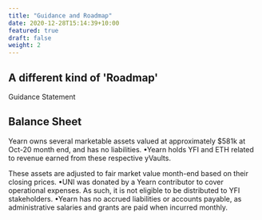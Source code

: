 ```yaml
---
title: "Guidance and Roadmap"
date: 2020-12-28T15:14:39+10:00
featured: true
draft: false
weight: 2
---
```


## A different kind of 'Roadmap'

Guidance Statement

## Balance Sheet

Yearn owns several marketable assets valued at approximately $581k at Oct-20 month end, and has no liabilities. •Yearn holds YFI and ETH related to revenue earned from these respective yVaults.

These assets are adjusted to fair market value month-end based on their closing prices. •UNI was donated by a Yearn contributor to cover operational expenses. As such, it is not eligible to be distributed to YFI stakeholders. •Yearn has no accrued liabilities or accounts payable, as administrative salaries and grants are paid when incurred monthly.
